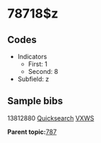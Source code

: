 # 78718$z

## Codes

-   Indicators
    -   First: 1
    -   Second: 8
-   Subfield: z

## Sample bibs

13812880 [Quicksearch](https://search.library.yale.edu/catalog/13812880) [VXWS](http://prodorbis.library.yale.edu:7014/vxws/GetHoldingsService?bibId=13812880)

**Parent topic:**[787](../../tags/787/787.md)

